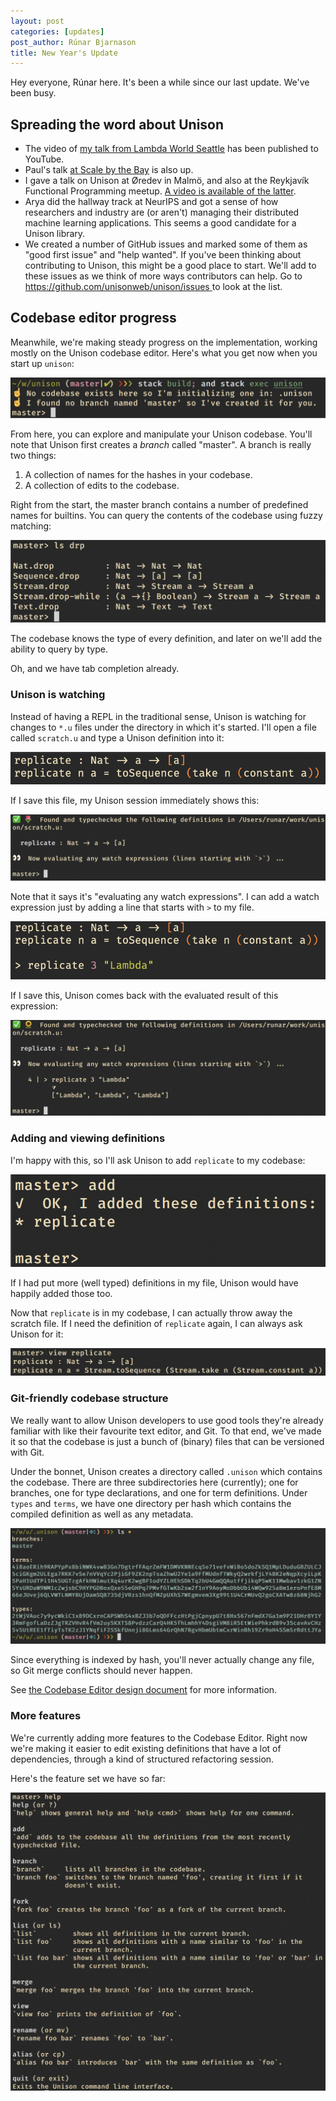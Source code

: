 ```yaml
---
layout: post
categories: [updates]
post_author: Rúnar Bjarnason
title: New Year's Update
---
```


Hey everyone, Rúnar here. It's been a while since our last update. We've been busy.

## Spreading the word about Unison

* The video of [my talk from Lambda World Seattle](https://www.youtube.com/watch?v=rp_Eild1aq8) has been published to YouTube.
* Paul's talk [at Scale by the Bay](https://www.youtube.com/watch?v=v7L-5AQQkbM) is also up.
* I gave a talk on Unison at Øredev in Malmö, and also at the Reykjavík Functional Programming meetup. [A video is available of the latter](https://www.facebook.com/enkidudidu/videos/10218046671060964/).
* Arya did the hallway track at NeurIPS and got a sense of how researchers and industry are (or aren't) managing their distributed machine learning applications. This seems a good candidate for a Unison library.
* We created a number of GitHub issues and marked some of them as "good first issue" and "help wanted". If you've been thinking about contributing to Unison, this might be a good place to start. We'll add to these issues as we think of more ways contributors can help. Go to [https://github.com/unisonweb/unison/issues ](https://github.com/unisonweb/unison/issues) to look at the list.

## Codebase editor progress

Meanwhile, we're making steady progress on the implementation, working mostly on the Unison codebase editor. Here's what you get now when you start up `unison`:

![Starting the codebase editor](/resources/cbestart.png)

From here, you can explore and manipulate your Unison codebase. You'll note that Unison first creates a _branch_ called "master". A branch is really two things:

1. A collection of names for the hashes in your codebase.
1. A collection of edits to the codebase.

Right from the start, the master branch contains a number of predefined names for builtins. You can query the contents of the codebase using fuzzy matching:

![ls drp](/resources/ls-drp.png)

The codebase knows the type of every definition, and later on we'll add the ability to query by type.

Oh, and we have tab completion already.

### Unison is watching

Instead of having a REPL in the traditional sense, Unison is watching for changes to `*.u` files under the directory in which it's started. I'll open a file called `scratch.u` and type a Unison definition into it:

![replicate](/resources/replicate.png)

If I save this file, my Unison session immediately shows this:

![saved scratch.u](/resources/scratchu.png)

Note that it says it's "evaluating any watch expressions". I can add a watch expression just by adding a line that starts with `>` to my file.

![replicate 3 lambda](/resources/replicatelambda.png)

If I save this, Unison comes back with the evaluated result of this expression:

![eval replicate 3 lambda](/resources/evalreplicatelambda.png)

### Adding and viewing definitions

I'm happy with this, so I'll ask Unison to add `replicate` to my codebase:

![unison add](/resources/unisonadd.png)

If I had put more (well typed) definitions in my file, Unison would have happily added those too.

Now that `replicate` is in my codebase, I can actually throw away the scratch file. If I need the definition of `replicate` again, I can always ask Unison for it:

![view replicate](/resources/viewreplicate.png)

### Git-friendly codebase structure

We really want to allow Unison developers to use good tools they're already familiar with like their favourite text editor, and Git. To that end, we've made it so that the codebase is just a bunch of (binary) files that can be versioned with Git.

Under the bonnet, Unison creates a directory called `.unison` which contains the codebase. There are three subdirectories here (currently); one for branches, one for type declarations, and one for term definitions. Under `types` and `terms`, we have one directory per hash which contains the compiled definition as well as any metadata.

![Unison codebase structure](/resources/codebasestructure.png)

Since everything is indexed by hash, you'll never actually change any file, so Git merge conflicts should never happen.

See [the Codebase Editor design document](https://github.com/unisonweb/unison/blob/master/docs/codebase-editor-design.markdown) for more information.


### More features

We're currently adding more features to the Codebase Editor. Right now we're making it easier to edit existing definitions that have a lot of dependencies, through a kind of structured refactoring session.

Here's the feature set we have so far:

![unison help](/resources/unisonhelp.png)


